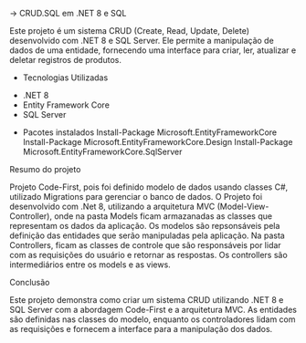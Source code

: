 -> CRUD.SQL em .NET 8 e SQL

Este projeto é um sistema CRUD (Create, Read, Update, Delete) desenvolvido com .NET 8 e SQL Server. Ele permite a manipulação de dados de uma entidade, fornecendo uma interface para criar, ler, atualizar e deletar registros de produtos.

* Tecnologias Utilizadas
- .NET 8
- Entity Framework Core
- SQL Server

* Pacotes instalados
Install-Package Microsoft.EntityFrameworkCore
Install-Package Microsoft.EntityFrameworkCore.Design
Install-Package Microsoft.EntityFrameworkCore.SqlServer

Resumo do projeto

Projeto Code-First, pois foi definido modelo de dados usando classes C#, utilizado Migrations para gerenciar o banco de dados.
O Projeto foi desenvolvido com .Net 8, utilizando a arquitetura MVC (Model-View-Controller), onde na pasta Models ficam armazanadas as classes que representam os dados da aplicação. 
Os modelos são repsonsáveis pela definição das entidades que serão manipuladas pela aplicação.
Na pasta Controllers, ficam as classes de controle que são responsáveis por lidar com as requisições do usuário e retornar as respostas. Os controllers são intermediários entre os models e as views.



Conclusão

Este projeto demonstra como criar um sistema CRUD utilizando .NET 8 e SQL Server com a abordagem Code-First e a arquitetura MVC. As entidades são definidas nas classes do modelo, enquanto os controladores lidam com as requisições e fornecem a interface para a manipulação dos dados.

